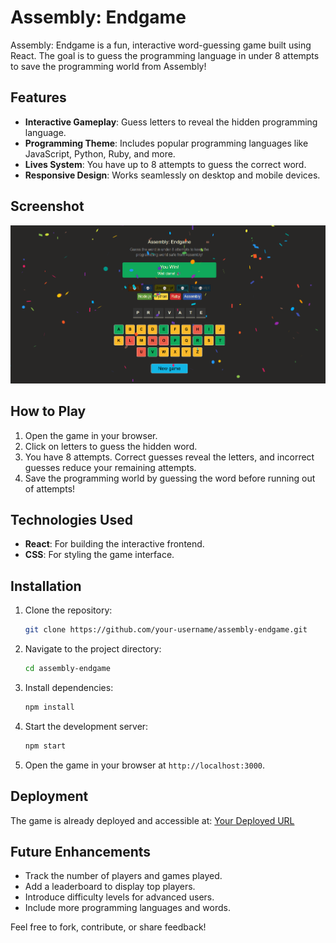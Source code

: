 # Assembly: Endgame

Assembly: Endgame is a fun, interactive word-guessing game built using React. The goal is to guess the programming language in under 8 attempts to save the programming world from Assembly!

## Features

- **Interactive Gameplay**: Guess letters to reveal the hidden programming language.
- **Programming Theme**: Includes popular programming languages like JavaScript, Python, Ruby, and more.
- **Lives System**: You have up to 8 attempts to guess the correct word.
- **Responsive Design**: Works seamlessly on desktop and mobile devices.

## Screenshot

![Game Screenshot](./public/screenshot.png)

## How to Play

1. Open the game in your browser.
2. Click on letters to guess the hidden word.
3. You have 8 attempts. Correct guesses reveal the letters, and incorrect guesses reduce your remaining attempts.
4. Save the programming world by guessing the word before running out of attempts!

## Technologies Used

- **React**: For building the interactive frontend.
- **CSS**: For styling the game interface.

## Installation

1. Clone the repository:
   ```bash
   git clone https://github.com/your-username/assembly-endgame.git
   ```

2. Navigate to the project directory:
   ```bash
   cd assembly-endgame
   ```

3. Install dependencies:
   ```bash
   npm install
   ```

4. Start the development server:
   ```bash
   npm start
   ```

5. Open the game in your browser at `http://localhost:3000`.

## Deployment

The game is already deployed and accessible at: [Your Deployed URL](#)

## Future Enhancements

- Track the number of players and games played.
- Add a leaderboard to display top players.
- Introduce difficulty levels for advanced users.
- Include more programming languages and words.

Feel free to fork, contribute, or share feedback!
